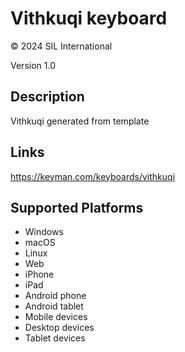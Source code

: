 Vithkuqi keyboard
==============

© 2024 SIL International

Version 1.0

Description
-----------

Vithkuqi generated from template

Links
-----
https://keyman.com/keyboards/vithkuqi

Supported Platforms
-------------------
 * Windows
 * macOS
 * Linux
 * Web
 * iPhone
 * iPad
 * Android phone
 * Android tablet
 * Mobile devices
 * Desktop devices
 * Tablet devices

